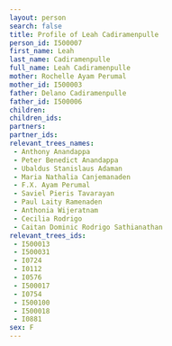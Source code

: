 ```yaml
---
layout: person
search: false
title: Profile of Leah Cadiramenpulle
person_id: I500007
first_name: Leah
last_name: Cadiramenpulle
full_name: Leah Cadiramenpulle
mother: Rochelle Ayam Perumal
mother_id: I500003
father: Delano Cadiramenpulle
father_id: I500006
children:
children_ids:
partners:
partner_ids:
relevant_trees_names:
 - Anthony Anandappa
 - Peter Benedict Anandappa
 - Ubaldus Stanislaus Adaman
 - Maria Nathalia Canjemanaden
 - F.X. Ayam Perumal
 - Saviel Pieris Tavarayan
 - Paul Laity Ramenaden
 - Anthonia Wijeratnam
 - Cecilia Rodrigo
 - Caitan Dominic Rodrigo Sathianathan
relevant_trees_ids:
 - I500013
 - I500031
 - I0724
 - I0112
 - I0576
 - I500017
 - I0754
 - I500100
 - I500018
 - I0881
sex: F
---
```


